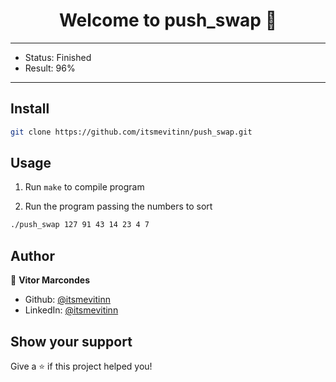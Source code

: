 <h1 align="center">Welcome to push_swap 👋</h1>

---

- Status: Finished
- Result: 96%

---

## Install

```sh
git clone https://github.com/itsmevitinn/push_swap.git
```

## Usage

1. Run `make` to compile program

2. Run the program passing the numbers to sort

```sh
./push_swap 127 91 43 14 23 4 7
```

## Author

👤 **Vitor Marcondes**

- Github: [@itsmevitinn](https://github.com/itsmevitinn)
- LinkedIn: [@itsmevitinn](https://www.linkedin.com/in/itsmevitinn/)

## Show your support

Give a ⭐️ if this project helped you!
